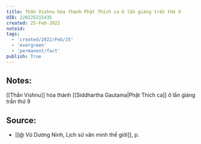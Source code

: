 ```yaml
---
title: Thần Vishnu hóa thành Phật Thích ca ở lần giáng trần thứ 9
UID: 220225215435
created: 25-Feb-2022
noteid:
tags:
  - 'created/2022/Feb/25'
  - 'evergreen'
  - 'permanent/fact'
publish: True
---
```

## Notes:
[[Thần Vishnu]] hóa thành [[Siddhartha Gautama|Phật Thích ca]] ở lần giáng trần thứ 9

## Source:
- [[@ Vũ Dương Ninh, Lịch sử văn minh thế giới]], p.




